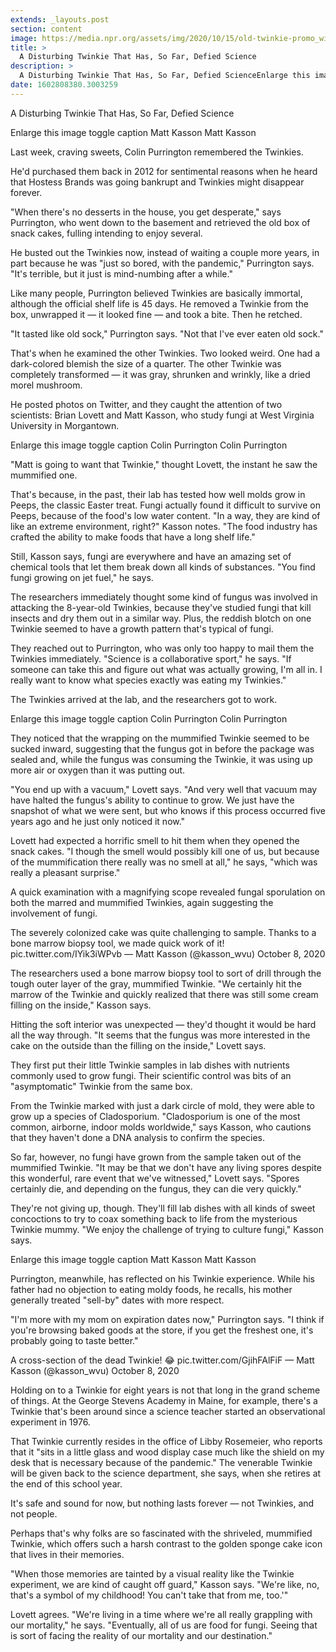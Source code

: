 ```yaml
--- 
extends: _layouts.post 
section: content 
image: https://media.npr.org/assets/img/2020/10/15/old-twinkie-promo_wide-4326222e10b9e0586c2fa21f609b3f0feab366f1.jpg?s=1400 
title: > 
  A Disturbing Twinkie That Has, So Far, Defied Science 
description: > 
  A Disturbing Twinkie That Has, So Far, Defied ScienceEnlarge this image toggle caption Matt Kasson Matt KassonLast week, craving sweets, Colin Purrington remembered the Twinkies.Enlarge this image toggle caption Colin Purrington Colin Purrington"Matt is going to want that Twinkie," thought Lovett, the instant he saw the mummified one.So far, however, no fungi have grown from the sample taken out of the mummified Twinkie.Enlarge this image toggle caption Matt Kasson Matt KassonPurrington, meanwhile, has reflected on his Twinkie experience.Perhaps that's why folks are so fascinated with the shriveled, mummified Twinkie, which offers such a harsh contrast to the golden sponge cake icon that lives in their memories. 
date: 1602808380.3003259 
--- 
```

A Disturbing Twinkie That Has, So Far, Defied Science

Enlarge this image toggle caption Matt Kasson Matt Kasson

Last week, craving sweets, Colin Purrington remembered the Twinkies.

He'd purchased them back in 2012 for sentimental reasons when he heard that Hostess Brands was going bankrupt and Twinkies might disappear forever.

"When there's no desserts in the house, you get desperate," says Purrington, who went down to the basement and retrieved the old box of snack cakes, fulling intending to enjoy several.

He busted out the Twinkies now, instead of waiting a couple more years, in part because he was "just so bored, with the pandemic," Purrington says. "It's terrible, but it just is mind-numbing after a while."

Like many people, Purrington believed Twinkies are basically immortal, although the official shelf life is 45 days. He removed a Twinkie from the box, unwrapped it — it looked fine — and took a bite. Then he retched.

"It tasted like old sock," Purrington says. "Not that I've ever eaten old sock."

That's when he examined the other Twinkies. Two looked weird. One had a dark-colored blemish the size of a quarter. The other Twinkie was completely transformed — it was gray, shrunken and wrinkly, like a dried morel mushroom.

He posted photos on Twitter, and they caught the attention of two scientists: Brian Lovett and Matt Kasson, who study fungi at West Virginia University in Morgantown.

Enlarge this image toggle caption Colin Purrington Colin Purrington

"Matt is going to want that Twinkie," thought Lovett, the instant he saw the mummified one.

That's because, in the past, their lab has tested how well molds grow in Peeps, the classic Easter treat. Fungi actually found it difficult to survive on Peeps, because of the food's low water content. "In a way, they are kind of like an extreme environment, right?" Kasson notes. "The food industry has crafted the ability to make foods that have a long shelf life."

Still, Kasson says, fungi are everywhere and have an amazing set of chemical tools that let them break down all kinds of substances. "You find fungi growing on jet fuel," he says.

The researchers immediately thought some kind of fungus was involved in attacking the 8-year-old Twinkies, because they've studied fungi that kill insects and dry them out in a similar way. Plus, the reddish blotch on one Twinkie seemed to have a growth pattern that's typical of fungi.

They reached out to Purrington, who was only too happy to mail them the Twinkies immediately. "Science is a collaborative sport," he says. "If someone can take this and figure out what was actually growing, I'm all in. I really want to know what species exactly was eating my Twinkies."

The Twinkies arrived at the lab, and the researchers got to work.

Enlarge this image toggle caption Colin Purrington Colin Purrington

They noticed that the wrapping on the mummified Twinkie seemed to be sucked inward, suggesting that the fungus got in before the package was sealed and, while the fungus was consuming the Twinkie, it was using up more air or oxygen than it was putting out.

"You end up with a vacuum," Lovett says. "And very well that vacuum may have halted the fungus's ability to continue to grow. We just have the snapshot of what we were sent, but who knows if this process occurred five years ago and he just only noticed it now."

Lovett had expected a horrific smell to hit them when they opened the snack cakes. "I though the smell would possibly kill one of us, but because of the mummification there really was no smell at all," he says, "which was really a pleasant surprise."

A quick examination with a magnifying scope revealed fungal sporulation on both the marred and mummified Twinkies, again suggesting the involvement of fungi.

The severely colonized cake was quite challenging to sample. Thanks to a bone marrow biopsy tool, we made quick work of it! pic.twitter.com/IYik3iWPvb — Matt Kasson (@kasson_wvu) October 8, 2020

The researchers used a bone marrow biopsy tool to sort of drill through the tough outer layer of the gray, mummified Twinkie. "We certainly hit the marrow of the Twinkie and quickly realized that there was still some cream filling on the inside," Kasson says.

Hitting the soft interior was unexpected — they'd thought it would be hard all the way through. "It seems that the fungus was more interested in the cake on the outside than the filling on the inside," Lovett says.

They first put their little Twinkie samples in lab dishes with nutrients commonly used to grow fungi. Their scientific control was bits of an "asymptomatic" Twinkie from the same box.

From the Twinkie marked with just a dark circle of mold, they were able to grow up a species of Cladosporium. "Cladosporium is one of the most common, airborne, indoor molds worldwide," says Kasson, who cautions that they haven't done a DNA analysis to confirm the species.

So far, however, no fungi have grown from the sample taken out of the mummified Twinkie. "It may be that we don't have any living spores despite this wonderful, rare event that we've witnessed," Lovett says. "Spores certainly die, and depending on the fungus, they can die very quickly."

They're not giving up, though. They'll fill lab dishes with all kinds of sweet concoctions to try to coax something back to life from the mysterious Twinkie mummy. "We enjoy the challenge of trying to culture fungi," Kasson says.

Enlarge this image toggle caption Matt Kasson Matt Kasson

Purrington, meanwhile, has reflected on his Twinkie experience. While his father had no objection to eating moldy foods, he recalls, his mother generally treated "sell-by" dates with more respect.

"I'm more with my mom on expiration dates now," Purrington says. "I think if you're browsing baked goods at the store, if you get the freshest one, it's probably going to taste better."

A cross-section of the dead Twinkie! 😂 pic.twitter.com/GjihFAlFiF — Matt Kasson (@kasson_wvu) October 8, 2020

Holding on to a Twinkie for eight years is not that long in the grand scheme of things. At the George Stevens Academy in Maine, for example, there's a Twinkie that's been around since a science teacher started an observational experiment in 1976.

That Twinkie currently resides in the office of Libby Rosemeier, who reports that it "sits in a little glass and wood display case much like the shield on my desk that is necessary because of the pandemic." The venerable Twinkie will be given back to the science department, she says, when she retires at the end of this school year.

It's safe and sound for now, but nothing lasts forever — not Twinkies, and not people.

Perhaps that's why folks are so fascinated with the shriveled, mummified Twinkie, which offers such a harsh contrast to the golden sponge cake icon that lives in their memories.

"When those memories are tainted by a visual reality like the Twinkie experiment, we are kind of caught off guard," Kasson says. "We're like, no, that's a symbol of my childhood! You can't take that from me, too.'"

Lovett agrees. "We're living in a time where we're all really grappling with our mortality," he says. "Eventually, all of us are food for fungi. Seeing that is sort of facing the reality of our mortality and our destination."